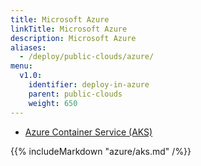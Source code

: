 ```yaml
---
title: Microsoft Azure
linkTitle: Microsoft Azure
description: Microsoft Azure
aliases:
  - /deploy/public-clouds/azure/
menu:
  v1.0:
    identifier: deploy-in-azure
    parent: public-clouds
    weight: 650
---
```


<ul class="nav nav-tabs nav-tabs-yb">
  <li>
    <a href="#aks" class="nav-link active" id="aks-tab" data-toggle="tab" role="tab" aria-controls="aks" aria-selected="true">
      <i class="fa fa-cubes" aria-hidden="true"></i>
      Azure Container Service (AKS)
    </a>
  </li>
</ul>

<div class="tab-content">
  <div id="aks" class="tab-pane fade show active" role="tabpanel" aria-labelledby="aks-tab">
    {{% includeMarkdown "azure/aks.md" /%}}
  </div>
</div>
